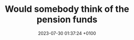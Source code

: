 ---
layout: post
title:  "Would somebody think of the pension funds"
date:   2023-07-30 01:37:24 +0100
categories: mental meanderings rant
---